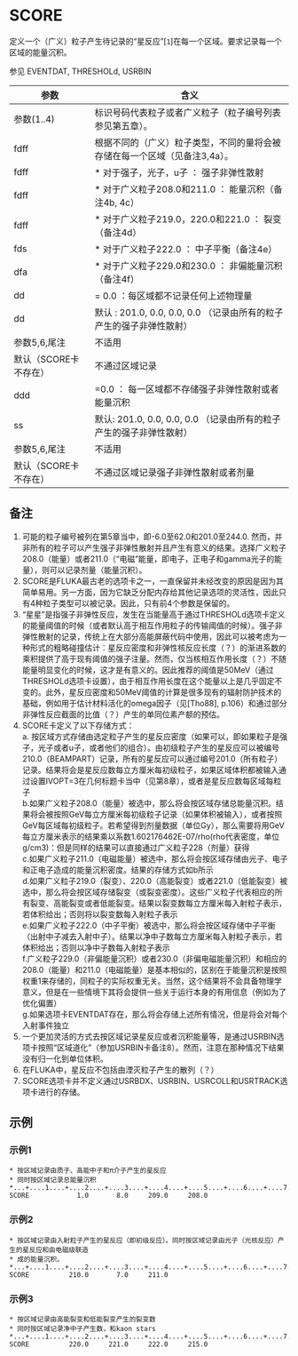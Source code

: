# SCORE

定义一个（广义）粒子产生待记录的“星反应”[`1`]在每一个区域。要求记录每一个区域的能量沉积。

参见 EVENTDAT, THRESHOLd, USRBIN

参数 | 含义
----|----
参数(1..4) | 标识号码代表粒子或者广义粒子（粒子编号列表参见第五章）。
fdff| 根据不同的（广义）粒子类型，不同的量将会被存储在每一个区域（见备注3,4a）。
fdff| * 对于强子，光子，u子 ： 强子非弹性散射
fdff| * 对于广义粒子208.0和211.0 ： 能量沉积（备注4b, 4c）
fdff| * 对于广义粒子219.0，220.0和221.0 ： 裂变（备注4d）
fds| * 对于广义粒子222.0 ： 中子平衡（备注4e）
dfa| * 对于广义粒子229.0和230.0 ： 非偏能量沉积（备注4f）
dd| = 0.0 ：每区域都不记录任何上述物理量
dd| 默认 : 201.0, 0.0, 0.0, 0.0 （记录由所有的粒子产生的强子非弹性散射）
参数5,6,尾注| 不适用
默认（SCORE卡不存在）| 不通过区域记录
ddd|=0.0 ： 每一区域都不存储强子非弹性散射或者能量沉积
ss| 默认: 201.0, 0.0, 0.0, 0.0 （记录由所有的粒子产生的强子非弹性散射）
参数5,6,尾注| 不适用
默认（SCORE卡不存在）| 不通过区域记录强子非弹性散射或者剂量

## 备注
1. 可能的粒子编号被列在第5章当中，即-6.0至62.0和201.0至244.0. 然而，并非所有的粒子可以产生强子非弹性散射并且产生有意义的结果。选择广义粒子208.0（能量）或者211.0（“电磁”能量，即电子，正电子和gamma光子的能量），则可以记录剂量（能量沉积）。
2. SCORE是FLUKA最古老的选项卡之一，一直保留并未经改变的原因是因为其简单易用。另一方面，因为它缺乏分配内存给其他记录选项的灵活性，因此只有4种粒子类型可以被记录。因此，只有前4个参数是保留的。
3. “星星”是指强子非弹性反应，发生在当能量高于通过THRESHOLd选项卡定义的能量阈值的时候（或者默认高于相互作用粒子的传输阈值的时候）。强子非弹性散射的记录，传统上在大部分高能屏蔽代码中使用，因此可以被考虑为一种形式的粗略碰撞估计：星反应密度和非弹性核反应长度（？）的渐进系数的乘积提供了高于现有阈值的强子注量。然而，仅当核相互作用长度（？）不随能量明显变化的时候，这才是有意义的。因此推荐的阈值是50MeV（通过THRESHOLd选项卡设置），由于相互作用长度在这个能量以上是几乎固定不变的。此外，星反应密度和50MeV阈值的计算是很多现有的辐射防护技术的基础，例如用于估计材料活化的omega因子（见[Tho88], p.106）和通过部分非弹性反应截面的比值（？）产生的单同位素产额的预估。
4. SCORE卡定义了以下存储方式：  
	a. 按区域方式存储由选定粒子产生的星反应密度（如果可以，即如果粒子是强子，光子或者u子，或者他们的组合）。由初级粒子产生的星反应可以被编号210.0（BEAMPART）记录，所有的星反应可以通过编号201.0（所有粒子）记录。结果将会是星反应数每立方厘米每初级粒子，如果区域体积都被输入通过设置IVOPT=3在几何标题卡当中（见第8章），或者是星反应数每区域每粒子  
	b.如果广义粒子208.0（能量）被选中，那么将会按区域存储总能量沉积。结果将会被按照GeV每立方厘米每初级粒子记录（如果体积被输入），或者按照GeV每区域每初级粒子。若希望得到剂量数据（单位Gy），那么需要将用GeV每立方厘米表示的结果乘以系数1.602176462E-07/rho(rho代表密度，单位g/cm3)：但是同样的结果可以直接通过广义粒子228（剂量）获得  
	c.如果广义粒子211.0（电磁能量）被选中，那么将会按区域存储由光子、电子和正电子造成的能量沉积密度。结果的存储方式如b所示  
	d.如果广义粒子219.0（裂变）、220.0（高能裂变）或者221.0（低能裂变）被选中，那么将会按区域存储裂变（或裂变密度）。这些广义粒子代表相应的所有裂变、高能裂变或者低能裂变。结果以裂变数每立方厘米每入射粒子表示，若体积给出；否则将以裂变数每入射粒子表示  
	e.如果广义粒子222.0（中子平衡）被选中，那么将会按区域存储中子平衡（出射中子减去入射中子）。结果以净中子数每立方厘米每入射粒子表示，若体积给出；否则以净中子数每入射粒子表示  
	f.广义粒子229.0（非偏能量沉积）或者230.0（非偏电磁能量沉积）和相应的208.0（能量）和211.0（电磁能量）是基本相似的，区别在于能量沉积是按照权重1来存储的，同粒子的实际权重无关。当然，这个结果将不会具备物理学意义，但是在一些情境下其将会提供一些关于运行本身的有用信息（例如为了优化偏置）  
	g.如果选项卡EVENTDAT存在，那么将会存储上述所有情况，但是将会对每个入射事件独立  
5. 一个更加灵活的方式去按区域记录星反应或者沉积能量等，是通过USRBIN选项卡按照“区域道化”（参加USRBIN卡备注8）。然而，注意在那种情况下结果没有归一化到单位体积。
6. 在FLUKA中，星反应不包括由湮灭粒子产生的散列（？）
7. SCORE选项卡并不定义通过USRBDX、USRBIN、USRCOLL和USRTRACK选项卡进行的存储。

## 示例
### 示例1
```
* 按区域记录由质子、高能中子和π介子产生的星反应
* 同时按区域记录总能量沉积
*...+....1....+....2....+....3....+....4....+....5....+....6....+....7....+....8
SCORE            1.0       8.0     209.0     208.0
```
### 示例2
```
* 按区域记录由入射粒子产生的星反应（即初级反应）。同时按区域记录由光子（光核反应）产生的星反应和由电磁级联造
* 成的能量沉积。
*...+....1....+....2....+....3....+....4....+....5....+....6....+....7....+....8
SCORE          210.0       7.0     211.0 
```
### 示例3
```
* 按区域记录由高能裂变和低能裂变产生的裂变数
* 同时按区域记录净中子产生数，和kaon stars
*...+....1....+....2....+....3....+....4....+....5....+....6....+....7....+....8
SCORE          220.0     221.0     222.0     215.0
```